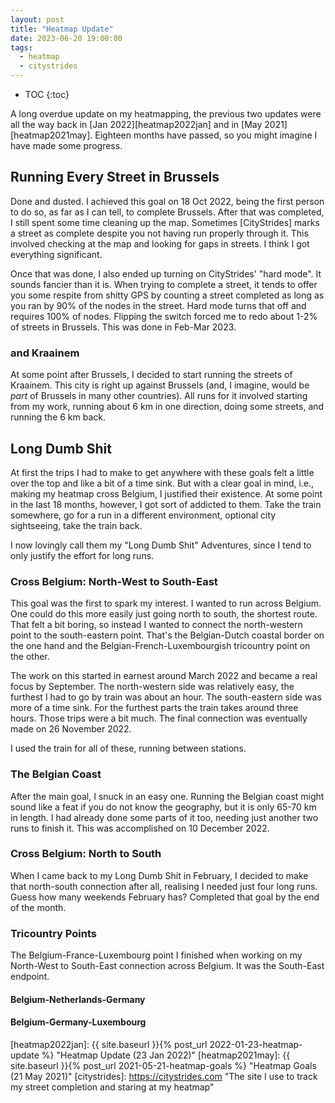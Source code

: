 ```yaml
---
layout: post
title: "Heatmap Update"
date: 2023-06-20 19:00:00
tags:
  - heatmap
  - citystrides
---
```


* TOC
{:toc}

A long overdue update on my heatmapping, the previous two updates were all the
way back in [Jan 2022][heatmap2022jan] and in [May 2021][heatmap2021may].
Eighteen months have passed, so you might imagine I have made some progress.

## Running Every Street in Brussels

Done and dusted. I achieved this goal on 18 Oct 2022, being the first person to
do so, as far as I can tell, to complete Brussels. After that was completed, I
still spent some time cleaning up the map. Sometimes [CityStrides] marks a
street as complete despite you not having run properly through it. This
involved checking at the map and looking for gaps in streets. I think I got
everything significant.

Once that was done, I also ended up turning on CityStrides' "hard mode". It
sounds fancier than it is. When trying to complete a street, it tends to offer
you some respite from shitty GPS by counting a street completed as long as you
ran by 90% of the nodes in the street. Hard mode turns that off and requires
100% of nodes. Flipping the switch forced me to redo about 1-2% of streets in
Brussels. This was done in Feb-Mar 2023.

### and Kraainem

At some point after Brussels, I decided to start running the streets of
Kraainem. This city is right up against Brussels (and, I imagine, would be
_part_ of Brussels in many other countries). All runs for it involved starting
from my work, running about 6 km in one direction, doing some streets, and
running the 6 km back.

## Long Dumb Shit

At first the trips I had to make to get anywhere with these goals felt a little
over the top and like a bit of a time sink. But with a clear goal in mind,
i.e., making my heatmap cross Belgium, I justified their existence. At some
point in the last 18 months, however, I got sort of addicted to them. Take the
train somewhere, go for a run in a different environment, optional city
sightseeing, take the train back.

I now lovingly call them my "Long Dumb Shit" Adventures, since I tend to only
justify the effort for long runs.

### Cross Belgium: North-West to South-East

This goal was the first to spark my interest. I wanted to run across Belgium.
One could do this more easily just going north to south, the shortest route.
That felt a bit boring, so instead I wanted to connect the north-western point
to the south-eastern point. That's the Belgian-Dutch coastal border on the one
hand and the Belgian-French-Luxembourgish tricountry point on the other.

The work on this started in earnest around March 2022 and became a real focus
by September. The north-western side was relatively easy, the furthest I had to
go by train was about an hour. The south-eastern side was more of a time sink.
For the furthest parts the train takes around three hours. Those trips were a
bit much. The final connection was eventually made on 26 November 2022.

I used the train for all of these, running between stations.

<!-- TODO? The different stages -->

<!-- TODO CS picture filtered for 26 Nov 2022 -->

### The Belgian Coast

After the main goal, I snuck in an easy one. Running the Belgian coast might
sound like a feat if you do not know the geography, but it is only 65-70 km in
length. I had already done some parts of it too, needing just another two runs
to finish it. This was accomplished on 10 December 2022.

### Cross Belgium: North to South

When I came back to my Long Dumb Shit in February, I decided to make that
north-south connection after all, realising I needed just four long runs. Guess
how many weekends February has? Completed that goal by the end of the month.

### Tricountry Points

The Belgium-France-Luxembourg point I finished when working on my North-West to
South-East connection across Belgium. It was the South-East endpoint.

#### Belgium-Netherlands-Germany

#### Belgium-Germany-Luxembourg

[heatmap2022jan]: {{ site.baseurl }}{% post_url 2022-01-23-heatmap-update %} "Heatmap Update (23 Jan 2022)"
[heatmap2021may]: {{ site.baseurl }}{% post_url 2021-05-21-heatmap-goals %} "Heatmap Goals (21 May 2021)"
[citystrides]: https://citystrides.com "The site I use to track my street completion and staring at my heatmap"
